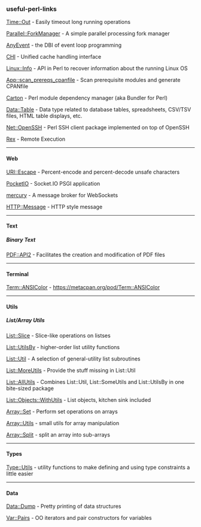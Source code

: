 ### useful-perl-links

[Time::Out](https://metacpan.org/pod/Time::Out) - Easily timeout long running operations

[Parallel::ForkManager](https://metacpan.org/pod/Parallel::ForkManager) - A simple parallel processing fork manager

[AnyEvent](https://metacpan.org/pod/AnyEvent) - the DBI of event loop programming

[CHI](https://metacpan.org/pod/CHI) - Unified cache handling interface

[Linux::Info](https://metacpan.org/pod/release/ARFREITAS/Linux-Info-1.1/lib/Linux/Info.pm) - API in Perl to recover information about the running Linux OS

[App::scan_prereqs_cpanfile](https://metacpan.org/pod/distribution/App-scan_prereqs_cpanfile/script/scan-prereqs-cpanfile) - Scan prerequisite modules and generate CPANfile

[Carton](https://metacpan.org/pod/Carton) - Perl module dependency manager (aka Bundler for Perl)

[Data::Table](https://metacpan.org/pod/Data::Table) - Data type related to database tables, spreadsheets, CSV/TSV files, HTML table displays, etc.

[Net::OpenSSH](https://metacpan.org/pod/Net::OpenSSH) - Perl SSH client package implemented on top of OpenSSH

[Rex](https://metacpan.org/pod/Rex) - Remote Execution

---------

#### Web

[URI::Escape](https://metacpan.org/pod/URI::Escape) - Percent-encode and percent-decode unsafe characters

[PocketIO](https://metacpan.org/pod/PocketIO) - Socket.IO PSGI application

[mercury](https://metacpan.org/pod/distribution/Mercury/bin/mercury) - A message broker for WebSockets

[HTTP::Message](https://metacpan.org/pod/HTTP::Message) - HTTP style message

---------

#### Text

##### Binary Text

[PDF::API2](https://metacpan.org/pod/PDF::API2) - Facilitates the creation and modification of PDF files

---------

#### Terminal

[Term::ANSIColor](https://metacpan.org/pod/Term::ANSIColor) - https://metacpan.org/pod/Term::ANSIColor

---------

#### Utils

##### List/Array Utils

[List::Slice](https://metacpan.org/pod/List::Slice) - Slice-like operations on listses

[List::UtilsBy](https://metacpan.org/pod/List::UtilsBy) - higher-order list utility functions

[List::Util](https://metacpan.org/pod/List::Util) - A selection of general-utility list subroutines

[List::MoreUtils](https://metacpan.org/pod/List::MoreUtils) - Provide the stuff missing in List::Util

[List::AllUtils](https://metacpan.org/pod/List::AllUtils) - Combines List::Util, List::SomeUtils and List::UtilsBy in one bite-sized package

[List::Objects::WithUtils](https://metacpan.org/pod/List::Objects::WithUtils) - List objects, kitchen sink included

[Array::Set](https://metacpan.org/pod/Array::Set) - Perform set operations on arrays

[Array::Utils](https://metacpan.org/pod/Array::Utils) - small utils for array manipulation

[Array::Split](https://metacpan.org/pod/Array::Split) - split an array into sub-arrays

---------

#### Types

[Type::Utils](https://metacpan.org/pod/Type::Utils) - utility functions to make defining and using type constraints a little easier

---------

#### Data

[Data::Dump](https://metacpan.org/pod/Data::Dump) - Pretty printing of data structures

[Var::Pairs](https://metacpan.org/pod/Var::Pairs) - OO iterators and pair constructors for variables



